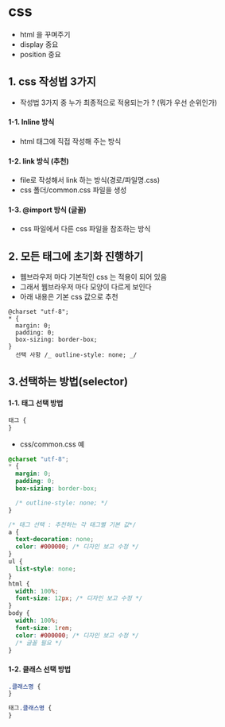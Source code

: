 # css

- html 을 꾸며주기
- display 중요
- position 중요

## 1. css 작성법 3가지

- 작성법 3가지 중 누가 최종적으로 적용되는가 ? (뭐가 우선 순위인가)

#### 1-1. lnline 방식

- html 태그에 직접 작성해 주는 방식

#### 1-2. link 방식 (추천)

- file로 작성해서 link 하는 방식(경로/파일명.css)
- css 폴더/common.css 파일을 생성

#### 1-3. @import 방식 (글꼴)

- css 파일에서 다른 css 파일을 참조하는 방식

## 2. 모든 태그에 초기화 진행하기

- 웹브라우저 마다 기본적인 css 는 적용이 되어 있음
- 그래서 웹브라우저 마다 모양이 다르게 보인다
- 아래 내용은 기본 css 값으로 추천

```
@charset "utf-8";
* {
  margin: 0;
  padding: 0;
  box-sizing: border-box;
}
  선택 사항 /_ outline-style: none; _/
```

## 3.선택하는 방법(selector)

#### 1-1. 태그 선택 방법

```css
태그 {
}
```

- css/common.css 예

```css
@charset "utf-8";
* {
  margin: 0;
  padding: 0;
  box-sizing: border-box;

  /* outline-style: none; */
}

/* 태그 선택 : 추천하는 각 태그별 기본 값*/
a {
  text-decoration: none;
  color: #000000; /* 디자인 보고 수정 */
}
ul {
  list-style: none;
}
html {
  width: 100%;
  font-size: 12px; /* 디자인 보고 수정 */
}
body {
  width: 100%;
  font-size: 1rem;
  color: #000000; /* 디자인 보고 수정 */
  /* 글꼴 필요 */
}
```

#### 1-2. 클래스 선택 방법

```css
.클래스명 {
}
```

```css
태그.클래스명 {
}
```
